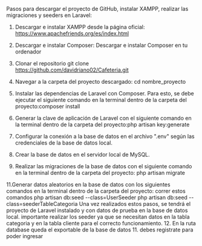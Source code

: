 Pasos para descargar el proyecto de GitHub, instalar XAMPP, realizar las migraciones y seeders en Laravel:

1. Descargar e instalar XAMPP desde la página oficial: https://www.apachefriends.org/es/index.html



3. Descargar e instalar Composer: Descargar e instalar Composer en tu ordenador
4.  Clonar el repositorio  git clone https://github.com/davidriano02/Cafeteria.git
5. Navegar a la carpeta del proyecto descargado: cd nombre_proyecto
5. Instalar las dependencias de Laravel con Composer. Para esto, se debe ejecutar el siguiente comando en    la    terminal dentro de la carpeta del proyecto:composer install
6. Generar la clave de aplicación de Laravel con el siguiente comando en la terminal dentro de la carpeta del proyecto:php artisan key:generate
8. Configurar la conexión a la base de datos en el archivo ".env" según las credenciales de la base de datos local.

9. Crear la base de datos en el servidor local de MySQL.

10. Realizar las migraciones de la base de datos con el siguiente comando en la terminal dentro de la carpeta del proyecto: php artisan migrate

11.Generar datos aleatorios en la base de datos con los siguientes comandos en la terminal dentro de la carpeta del proyecto:
correr estos comandos 
php artisan db:seed --class=UserSeeder
php artisan db:seed --class=seederTableCategoria
Una vez realizados estos pasos, se tendrá el proyecto de Laravel instalado y con datos de prueba en la base de datos local. importante realizar los seeder  ya que se necesitan datos en la tabla categoria y en la tabla cliente para el correcto funcionamiento.
12. En la ruta database queda el exportable de la base de datos 
11. debes registrate para poder ingresar  
